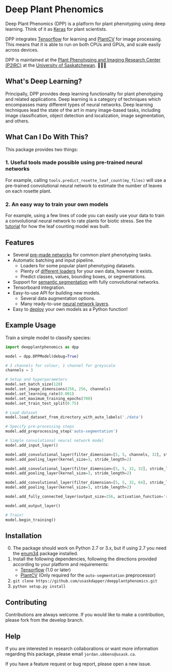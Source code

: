 # Deep Plant Phenomics

Deep Plant Phenomics (DPP) is a platform for plant phenotyping using deep learning. Think of it as [Keras](https://keras.io/) for plant scientists.

DPP integrates [Tensorflow](https://www.tensorflow.org/) for learning and [PlantCV](http://plantcv.danforthcenter.org/) for image processing. This means that it is able to run on both CPUs and GPUs, and scale easily across devices.

DPP is maintained at the [Plant Phenotyping and Imaging Research Center (P2IRC)](http://p2irc.usask.ca/) at the [University of Saskatchewan](https://www.usask.ca/). 🌾🇨🇦

## What's Deep Learning?

Principally, DPP provides deep learning functionality for plant phenotyping and related applications. Deep learning is a category of techniques which encompasses many different types of neural networks. Deep learning techniques lead the state of the art in many image-based tasks, including image classification, object detection and localization, image segmentation, and others.

## What Can I Do With This?

This package provides two things:

### 1. Useful tools made possible using pre-trained neural networks

For example, calling `tools.predict_rosette_leaf_count(my_files)` will use a pre-trained convolutional neural network to estimate the number of leaves on each rosette plant.

### 2. An easy way to train your own models

For example, using a few lines of code you can easily use your data to train a convolutional neural network to rate plants for biotic stress. See the [tutorial](http://deep-plant-phenomics.readthedocs.io/en/latest/Tutorial-Training-The-Leaf-Counter/) for how the leaf counting model was built.

## Features

- Several [pre-made networks](http://deep-plant-phenomics.readthedocs.io/en/latest/Tools/) for common plant phenotyping tasks.
- Automatic batching and input pipeline.
    - Loaders for some popular plant phenotyping datasets.
    - Plenty of [different loaders](http://deep-plant-phenomics.readthedocs.io/en/latest/Loaders/) for your own data, however it exists.
    - Predict classes, values, bounding boxes, or segmentations.
- Support for [semantic segmentation](http://deep-plant-phenomics.readthedocs.io/en/latest/Semantic-Segmentation/) with fully convolutional networks.
- Tensorboard integration.
- Easy-to-use API for building new models.
    - Several data augmentation options.
    - Many ready-to-use [neural network layers](http://deep-plant-phenomics.readthedocs.io/en/latest/Neural-Network-Layers/).
- Easy to [deploy](http://deep-plant-phenomics.readthedocs.io/en/latest/Tutorial-Deployment/) your own models as a Python function!

## Example Usage

Train a simple model to classify species:

```python
import deepplantphenomics as dpp

model = dpp.DPPModel(debug=True)

# 3 channels for colour, 1 channel for greyscale
channels = 3

# Setup and hyperparameters
model.set_batch_size(128)
model.set_image_dimensions(256, 256, channels)
model.set_learning_rate(0.001)
model.set_maximum_training_epochs(700)
model.set_train_test_split(0.75)

# Load dataset
model.load_dataset_from_directory_with_auto_labels('./data')

# Specify pre-processing steps
model.add_preprocessing_step('auto-segmentation')

# Simple convolutional neural network model
model.add_input_layer()

model.add_convolutional_layer(filter_dimension=[5, 5, channels, 32], stride_length=1, activation_function='relu')
model.add_pooling_layer(kernel_size=3, stride_length=2)

model.add_convolutional_layer(filter_dimension=[5, 5, 32, 32], stride_length=1, activation_function='relu')
model.add_pooling_layer(kernel_size=3, stride_length=2)

model.add_convolutional_layer(filter_dimension=[5, 5, 32, 64], stride_length=1, activation_function='relu')
model.add_pooling_layer(kernel_size=3, stride_length=2)

model.add_fully_connected_layer(output_size=256, activation_function='relu')

model.add_output_layer()

# Train!
model.begin_training()
```

## Installation

0. The package should work on Python 2.7 or 3.x, but if using 2.7 you need the [enum34](https://pypi.python.org/pypi/enum34) package installed.
1. Install the following dependencies, following the directions provided according to your platform and requirements:
    - [Tensorflow](https://www.tensorflow.org/) (1.0 or later)
    - [PlantCV](http://plantcv.danforthcenter.org/) (Only required for the `auto-segmentation` preprocessor)
3. `git clone https://github.com/usaskdapper/deepplantphenomics.git` 
4. `python setup.py install`

## Contributing

Contributions are always welcome. If you would like to make a contribution, please fork from the develop branch.

## Help

If you are interested in research collaborations or want more information regarding this package, please email `jordan.ubbens@usask.ca`.

If you have a feature request or bug report, please open a new issue.
